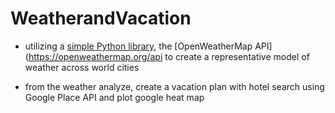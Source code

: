 # WeatherandVacation
- utilizing a [simple Python library](https://pypi.python.org/pypi/citipy), the [OpenWeatherMap API](https://openweathermap.org/api to create a representative model of weather across world cities

- from the weather analyze, create a vacation plan with hotel search using Google Place API and plot google heat map
